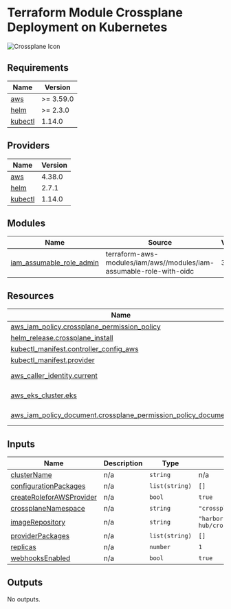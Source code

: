 # Terraform Module Crossplane Deployment on Kubernetes

![Crossplane Icon](https://encrypted-tbn0.gstatic.com/images?q=tbn:ANd9GcQMlJxOgwpRPCgrsSz0wLzhmWnSJgpy6tOjEUOQiU-e7ZClZ_n-JqxP1SbBi3hHMaEeDa0&usqp=CAU)

<!-- BEGIN_TF_DOCS -->
## Requirements

| Name | Version |
|------|---------|
| <a name="requirement_aws"></a> [aws](#requirement\_aws) | >= 3.59.0 |
| <a name="requirement_helm"></a> [helm](#requirement\_helm) | >= 2.3.0 |
| <a name="requirement_kubectl"></a> [kubectl](#requirement\_kubectl) | 1.14.0 |

## Providers

| Name | Version |
|------|---------|
| <a name="provider_aws"></a> [aws](#provider\_aws) | 4.38.0 |
| <a name="provider_helm"></a> [helm](#provider\_helm) | 2.7.1 |
| <a name="provider_kubectl"></a> [kubectl](#provider\_kubectl) | 1.14.0 |

## Modules

| Name | Source | Version |
|------|--------|---------|
| <a name="module_iam_assumable_role_admin"></a> [iam\_assumable\_role\_admin](#module\_iam\_assumable\_role\_admin) | terraform-aws-modules/iam/aws//modules/iam-assumable-role-with-oidc | 3.6.0 |

## Resources

| Name | Type |
|------|------|
| [aws_iam_policy.crossplane_permission_policy](https://registry.terraform.io/providers/hashicorp/aws/latest/docs/resources/iam_policy) | resource |
| [helm_release.crossplane_install](https://registry.terraform.io/providers/hashicorp/helm/latest/docs/resources/release) | resource |
| [kubectl_manifest.controller_config_aws](https://registry.terraform.io/providers/gavinbunney/kubectl/1.14.0/docs/resources/manifest) | resource |
| [kubectl_manifest.provider](https://registry.terraform.io/providers/gavinbunney/kubectl/1.14.0/docs/resources/manifest) | resource |
| [aws_caller_identity.current](https://registry.terraform.io/providers/hashicorp/aws/latest/docs/data-sources/caller_identity) | data source |
| [aws_eks_cluster.eks](https://registry.terraform.io/providers/hashicorp/aws/latest/docs/data-sources/eks_cluster) | data source |
| [aws_iam_policy_document.crossplane_permission_policy_document](https://registry.terraform.io/providers/hashicorp/aws/latest/docs/data-sources/iam_policy_document) | data source |

## Inputs

| Name | Description | Type | Default | Required |
|------|-------------|------|---------|:--------:|
| <a name="input_clusterName"></a> [clusterName](#input\_clusterName) | n/a | `string` | n/a | yes |
| <a name="input_configurationPackages"></a> [configurationPackages](#input\_configurationPackages) | n/a | `list(string)` | `[]` | no |
| <a name="input_createRoleforAWSProvider"></a> [createRoleforAWSProvider](#input\_createRoleforAWSProvider) | n/a | `bool` | `true` | no |
| <a name="input_crossplaneNamespace"></a> [crossplaneNamespace](#input\_crossplaneNamespace) | n/a | `string` | `"crossplane-system"` | no |
| <a name="input_imageRepository"></a> [imageRepository](#input\_imageRepository) | n/a | `string` | `"harbor.example.com/docker-hub/crossplane/crossplane"` | no |
| <a name="input_providerPackages"></a> [providerPackages](#input\_providerPackages) | n/a | `list(string)` | `[]` | no |
| <a name="input_replicas"></a> [replicas](#input\_replicas) | n/a | `number` | `1` | no |
| <a name="input_webhooksEnabled"></a> [webhooksEnabled](#input\_webhooksEnabled) | n/a | `bool` | `true` | no |

## Outputs

No outputs.
<!-- END_TF_DOCS -->